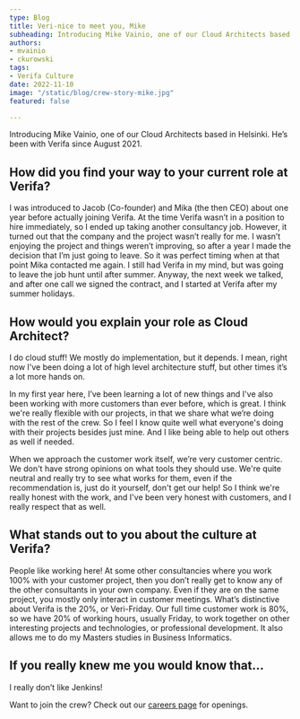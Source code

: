 ```yaml
---
type: Blog
title: Veri-nice to meet you, Mike
subheading: Introducing Mike Vainio, one of our Cloud Architects based in Helsinki.
authors:
- mvainio
- ckurowski
tags:
- Verifa Culture
date: 2022-11-10
image: "/static/blog/crew-story-mike.jpg"
featured: false

---
```


Introducing Mike Vainio, one of our Cloud Architects based in Helsinki. He’s been with Verifa since August 2021.

## How did you find your way to your current role at Verifa?

I was introduced to Jacob (Co-founder) and Mika (the then CEO) about one year before actually joining Verifa. At the time Verifa wasn’t in a position to hire immediately, so I ended up taking another consultancy job. However, it turned out that the company and the project wasn’t really for me. I wasn’t enjoying the project and things weren’t improving, so after a year I made the decision that I’m just going to leave. So it was perfect timing when at that point Mika contacted me again. I still had Verifa in my mind, but was going to leave the job hunt until after summer. Anyway, the next week we talked, and after one call we signed the contract, and I started at Verifa after my summer holidays.

## How would you explain your role as Cloud Architect?

I do cloud stuff! We mostly do implementation, but it depends. I mean, right now I've been doing a lot of high level architecture stuff, but other times it’s a lot more hands on.

In my first year here, I’ve been learning a lot of new things and I've also been working with more customers than ever before, which is great. I think we're really flexible with our projects, in that we share what we’re doing with the rest of the crew. So I feel I know quite well what everyone's doing with their projects besides just mine. And I like being able to help out others as well if needed.

When we approach the customer work itself, we’re very customer centric. We don't have strong opinions on what tools they should use. We're quite neutral and really try to see what works for them, even if the recommendation is, just do it yourself, don't get our help!  So I think we're really honest with the work, and I've been very honest with customers, and I really respect that as well.

## What stands out to you about the culture at Verifa?

People like working here! At some other consultancies where you work 100% with your customer project, then you don’t really get to know any of the other consultants in your own company. Even if they are on the same project, you mostly only interact in customer meetings. What’s distinctive about Verifa is the 20%, or Veri-Friday. Our full time customer work is 80%, so we have 20% of working hours, usually Friday, to work together on other interesting projects and technologies, or professional development. It also allows me to do my Masters studies in Business Informatics.

## If you really knew me you would know that…

I really don’t like Jenkins!

Want to join the crew? Check out our [careers page](/careers/) for openings.
